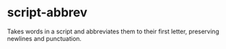 # script-abbrev

Takes words in a script and abbreviates them to their first letter, preserving newlines and punctuation.
